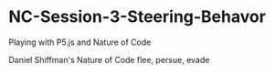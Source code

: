 # NC-Session-3-Steering-Behavor

Playing with P5.js and Nature of Code

Daniel Shiffman's Nature of Code flee, persue, evade
